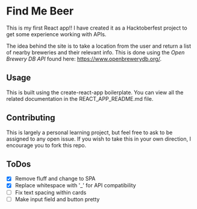 # Find Me Beer

This is my  first React app!! I have created it as a Hacktoberfest project to get some experience working with APIs.

The idea behind the site is to take a location from the user and return a list of nearby breweries and their relevant info. This is done using the *Open Brewery DB API* found here: https://www.openbrewerydb.org/.

## Usage

This is built using the create-react-app boilerplate. You can view all the related documentation in the REACT_APP_README.md file.

## Contributing

This is largely a personal learning project, but feel free to ask to be assigned to any open issue. If you wish to take this in your own direction, I encourage you to fork this repo.

## ToDos

- [X] Remove fluff and change to SPA
- [X] Replace whitespace with '_' for API compatibility
- [ ] Fix text spacing within cards
- [ ] Make input field and button pretty

